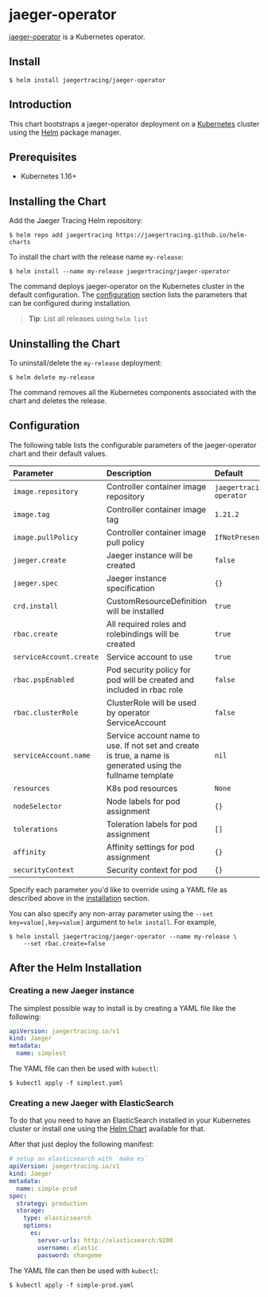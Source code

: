 # jaeger-operator

[jaeger-operator](https://github.com/jaegertracing/jaeger-operator) is a Kubernetes operator.

## Install

```console
$ helm install jaegertracing/jaeger-operator
```

## Introduction

This chart bootstraps a jaeger-operator deployment on a [Kubernetes](http://kubernetes.io) cluster using the [Helm](https://helm.sh) package manager.

## Prerequisites

- Kubernetes 1.16+

## Installing the Chart

Add the Jaeger Tracing Helm repository:

```console
$ helm repo add jaegertracing https://jaegertracing.github.io/helm-charts
```

To install the chart with the release name `my-release`:

```console
$ helm install --name my-release jaegertracing/jaeger-operator
```

The command deploys jaeger-operator on the Kubernetes cluster in the default configuration. The [configuration](#configuration) section lists the parameters that can be configured during installation.

> **Tip**: List all releases using `helm list`

## Uninstalling the Chart

To uninstall/delete the `my-release` deployment:

```console
$ helm delete my-release
```

The command removes all the Kubernetes components associated with the chart and deletes the release.

## Configuration

The following table lists the configurable parameters of the jaeger-operator chart and their default values.

| Parameter               | Description                                                                                                 | Default                         |
| :---------------------- | :---------------------------------------------------------------------------------------------------------- | :------------------------------ |
| `image.repository`      | Controller container image repository                                                                       | `jaegertracing/jaeger-operator` |
| `image.tag`             | Controller container image tag                                                                              | `1.21.2`                        |
| `image.pullPolicy`      | Controller container image pull policy                                                                      | `IfNotPresent`                  |
| `jaeger.create`         | Jaeger instance will be created                                                                             | `false`                         |
| `jaeger.spec`           | Jaeger instance specification                                                                               | `{}`                            |
| `crd.install`           | CustomResourceDefinition will be installed                                                                  | `true`                          |
| `rbac.create`           | All required roles and rolebindings will be created                                                         | `true`                          |
| `serviceAccount.create` | Service account to use                                                                                      | `true`                          |
| `rbac.pspEnabled`       | Pod security policy for pod will be created and included in rbac role                                       | `false`                         |
| `rbac.clusterRole`      | ClusterRole will be used by operator ServiceAccount                                                         | `false`                         |
| `serviceAccount.name`   | Service account name to use. If not set and create is true, a name is generated using the fullname template | `nil`                           |
| `resources`             | K8s pod resources                                                                                           | `None`                          |
| `nodeSelector`          | Node labels for pod assignment                                                                              | `{}`                            |
| `tolerations`           | Toleration labels for pod assignment                                                                        | `[]`                            |
| `affinity`              | Affinity settings for pod assignment                                                                        | `{}`                            |
| `securityContext`       | Security context for pod                                                                                    | `{}`                            |

Specify each parameter you'd like to override using a YAML file as described above in the [installation](#installing-the-chart) section.

You can also specify any non-array parameter using the `--set key=value[,key=value]` argument to `helm install`. For example,

```console
$ helm install jaegertracing/jaeger-operator --name my-release \
    --set rbac.create=false
```

## After the Helm Installation

### Creating a new Jaeger instance

The simplest possible way to install is by creating a YAML file like the following:

```YAML
apiVersion: jaegertracing.io/v1
kind: Jaeger
metadata:
  name: simplest
```

The YAML file can then be used with `kubectl`:

```console
$ kubectl apply -f simplest.yaml
```

### Creating a new Jaeger with ElasticSearch

To do that you need to have an ElasticSearch installed in your Kubernetes cluster or install one using the [Helm Chart](https://github.com/helm/charts/tree/master/incubator/elasticsearch) available for that.

After that just deploy the following manifest:

```YAML
# setup an elasticsearch with `make es`
apiVersion: jaegertracing.io/v1
kind: Jaeger
metadata:
  name: simple-prod
spec:
  strategy: production
  storage:
    type: elasticsearch
    options:
      es:
        server-urls: http://elasticsearch:9200
        username: elastic
        password: changeme
```

The YAML file can then be used with `kubectl`:

```console
$ kubectl apply -f simple-prod.yaml
```

